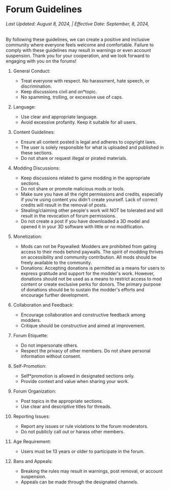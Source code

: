 # Forum Guidelines
<h6>​Last Updated: August 8, 2024, | Effective Date: September, 8, 2024,</h6>

By following these guidelines, we can create a positive and inclusive community where everyone feels welcome and comfortable. Failure to comply with these guidelines may result in warnings or even account suspension. Thank you for your cooperation, and we look forward to engaging with you on the forums!

1. General Conduct:

    * Treat everyone with respect. No harassment, hate speech, or discrimination.
    * Keep discussions civil and on*topic.
    * No spamming, trolling, or excessive use of caps.

2. Language:

    * Use clear and appropriate language.
    * Avoid excessive profanity. Keep it suitable for all users.

3. Content Guidelines:

    * Ensure all content posted is legal and adheres to copyright laws.
    * The user is solely responsible for what is uploaded and published in these sections.
    * Do not share or request illegal or pirated materials.

4. Modding Discussions:

    * Keep discussions related to game modding in the appropriate sections.
    * Do not share or promote malicious mods or tools.
    * Make sure you have all the right permissions and credits, especially if you're using content you didn't create yourself. Lack of correct credits will result in the removal of posts.
    * Stealing/claiming other people's work will NOT be tolerated and will result in the revocation of forum permissions.
    * Do not create a post if you have downloaded a 3D model and opened it in your 3D software with little or no modification.

5. Monetization:

    * Mods can not be Paywalled: Modders are prohibited from gating access to their mods behind paywalls. The spirit of modding thrives on accessibility and community contribution. All mods should be freely available to the community.
    * Donations: Accepting donations is permitted as a means for users to express gratitude and support for the modder's work. However, donations should not be used as a means to restrict access to mod content or create exclusive perks for donors. The primary purpose of donations should be to sustain the modder's efforts and encourage further development.

6. Collaboration and Feedback:

    * Encourage collaboration and constructive feedback among modders.
    * Critique should be constructive and aimed at improvement.

7. Forum Etiquette:

    * Do not impersonate others.
    * Respect the privacy of other members. Do not share personal information without consent.

8. Self-Promotion:

    * Self*promotion is allowed in designated sections only.
    * Provide context and value when sharing your work.

9. Forum Organization:

    * Post topics in the appropriate sections.
    * Use clear and descriptive titles for threads.

10. Reporting Issues:

    * Report any issues or rule violations to the forum moderators.
    * Do not publicly call out or harass other members.

11. Age Requirement:

    * Users must be 13 years or older to participate in the forum.

12. Bans and Appeals:

    * Breaking the rules may result in warnings, post removal, or account suspension.
    * Appeals can be made through the designated channels.